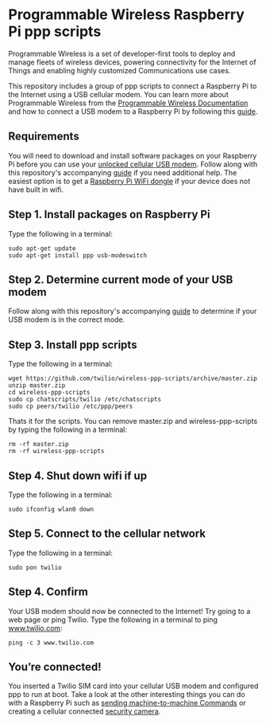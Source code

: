 # Programmable Wireless Raspberry Pi ppp scripts
Programmable Wireless is a set of developer-first tools to deploy and manage fleets of wireless devices, powering connectivity for the Internet of Things and enabling highly customized Communications use cases.

This repository includes a group of ppp scripts to connect a Raspberry Pi to the Internet using a USB cellular modem. You can learn more about Programmable Wireless from the [Programmable Wireless Documentation](https://www.twilio.com/docs/api/wireless) and how to connect a USB modem to a Raspberry Pi by following this [guide](https://www.twilio.com/docs/api/wireless/iot-guides/connect-using-raspberry-pi-and-cellular-usb-modem).
## Requirements
You will need to download and install software packages on your Raspberry Pi before you can use your [unlocked cellular USB modem](https://www.amazon.com/s/ref=nb_sb_noss?url=search-alias%3Daps&field-keywords=unlocked+usb+modem). Follow along with this repository's accompanying [guide](https://www.twilio.com/docs/api/wireless/iot-guides/connect-using-raspberry-pi-and-cellular-usb-modem) if you need additional help. The easiest option is to get a [Raspberry Pi WiFi dongle](https://www.amazon.com/Official-Raspberry-Pi-WiFi-dongle/dp/B014HTNO52/ref=sr_1_1?ie=UTF8&qid=1500054954&sr=8-1&keywords=Raspberry+Pi+Official+WiFi+Adapter) if your device does not have built in wifi.
## Step 1. Install packages on Raspberry Pi
Type the following in a terminal:
```
sudo apt-get update
sudo apt-get install ppp usb-modeswitch
```
## Step 2. Determine current mode of your USB modem
Follow along with this repository's accompanying [guide](https://www.twilio.com/docs/api/wireless/iot-guides/connect-using-raspberry-pi-and-cellular-usb-modem) to determine if your USB modem is in the correct mode.
## Step 3. Install ppp scripts
Type the following in a terminal:
```
wget https://github.com/twilio/wireless-ppp-scripts/archive/master.zip
unzip master.zip
cd wireless-ppp-scripts
sudo cp chatscripts/twilio /etc/chatscripts
sudo cp peers/twilio /etc/ppp/peers
```
Thats it for the scripts. You can remove master.zip and wireless-ppp-scripts by typing the following in a terminal:
```
rm -rf master.zip
rm -rf wireless-ppp-scripts
```
## Step 4. Shut down wifi if up
Type the following in a terminal:
```
sudo ifconfig wlan0 down
```
## Step 5. Connect to the cellular network
Type the following in a terminal:
```
sudo pon twilio
```
## Step 4. Confirm
Your USB modem should now be connected to the Internet! Try going to a web page or ping Twilio. Type the following in a terminal to ping www.twilio.com:
```
ping -c 3 www.twilio.com
```
## You’re connected!
You inserted a Twilio SIM card into your cellular USB modem and configured ppp to run at boot. Take a look at the other interesting things you can do with a Raspberry Pi such as [sending machine-to-machine Commands](https://www.twilio.com/docs/api/wireless/sending-machine-machine-commands) or creating a cellular connected [security camera](https://www.twilio.com/wireless/blueprints).
